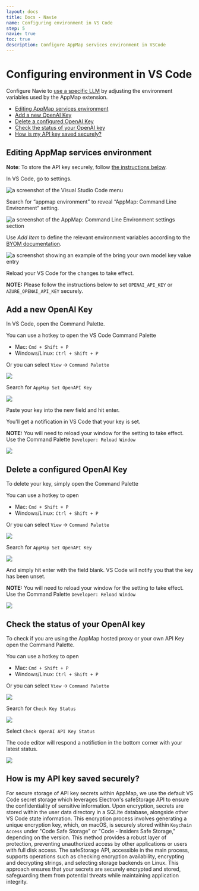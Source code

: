 ```yaml
---
layout: docs
title: Docs - Navie
name: Configuring environment in VS Code
step: 5
navie: true
toc: true
description: Configure AppMap services environment in VSCode
---
```



# Configuring environment in VS Code

Configure Navie to [use a specific LLM](/docs/navie/bring-your-own-model) by adjusting the environment variables used by the AppMap extension.

- [Editing AppMap services environment](#editing-appmap-services-environment)
- [Add a new OpenAI Key](#add-a-new-openai-key)
- [Delete a configured OpenAI Key](#delete-a-configured-openai-key)
- [Check the status of your OpenAI key](#check-the-status-of-your-openai-key)
- [How is my API key saved securely?](#how-is-my-api-key-saved-securely)

## Editing AppMap services environment

**Note**: To store the API key securely, follow [the instructions below](#add-a-new-openai-key).

In VS Code, go to settings.

<img class="video-screenshot" src="/assets/img/docs/goto-vscode-settings.webp" alt="a screenshot of the Visual Studio Code menu"/>

 Search for “appmap environment” to reveal “AppMap: Command Line Environment” setting.

<img class="video-screenshot" alt="a screenshot of the AppMap: Command Line Environment settings section" src="/assets/img/docs/search-for-appmap-environment.webp"/>

Use *Add Item* to define the relevant environment variables according to the [BYOM documentation](/docs/navie/bring-your-own-model#configuration).

<img class="video-screenshot" alt="a screenshot showing an example of the bring your own model key value entry" src="/assets/img/docs/byom-key-value-example.webp"/>

Reload your VS Code for the changes to take effect.  

**NOTE:** Please follow the instructions below to set `OPENAI_API_KEY` or `AZURE_OPENAI_API_KEY` securely.

## Add a new OpenAI Key

In VS Code, open the Command Palette.

You can use a hotkey to open the VS Code Command Palette
   - Mac: `Cmd + Shift + P`
   - Windows/Linux: `Ctrl + Shift + P`

Or you can select `View` -> `Command Palette`

<img class="video-screenshot" src="/assets/img/product/byok-command-palette.webp"/> 

Search for `AppMap Set OpenAPI Key`

<img class="video-screenshot" src="/assets/img/product/byok-search.webp"/> 

Paste your key into the new field and hit enter.

You'll get a notification in VS Code that your key is set. 

**NOTE:** You will need to reload your window for the setting to take effect. Use the Command Palette `Developer: Reload Window`

<img class="video-screenshot" src="/assets/img/product/byok-key-set.webp"/> 

## Delete a configured OpenAI Key

To delete your key, simply open the Command Palette

You can use a hotkey to open
   - Mac: `Cmd + Shift + P`
   - Windows/Linux: `Ctrl + Shift + P`

Or you can select `View` -> `Command Palette`

<img class="video-screenshot" src="/assets/img/product/byok-command-palette.webp"/> 

Search for `AppMap Set OpenAPI Key`

<img class="video-screenshot" src="/assets/img/product/byok-search.webp"/> 

And simply hit enter with the field blank.  VS Code will notify you that the key has been unset.

**NOTE:** You will need to reload your window for the setting to take effect. Use the Command Palette `Developer: Reload Window`

<img class="video-screenshot" src="/assets/img/product/byok-key-erased.webp"/> 

## Check the status of your OpenAI key

To check if you are using the AppMap hosted proxy or your own API Key open the Command Palette.

You can use a hotkey to open
   - Mac: `Cmd + Shift + P`
   - Windows/Linux: `Ctrl + Shift + P`

Or you can select `View` -> `Command Palette`

<img class="video-screenshot" src="/assets/img/product/byok-command-palette.webp"/> 

Search for `Check Key Status`

<img class="video-screenshot" src="/assets/img/product/byok-check-status.webp"/> 

Select `Check OpenAI API Key Status`

The code editor will respond a notifiction in the bottom corner with your latest status.

<img class="video-screenshot" src="/assets/img/product/byok-check-status-resp.webp"/> 


## How is my API key saved securely?

For secure storage of API key secrets within AppMap, we use the default VS Code secret storage which leverages  Electron's safeStorage API to ensure the confidentiality of sensitive information. Upon encryption, secrets are stored within the user data directory in a SQLite database, alongside other VS Code state information. This encryption process involves generating a unique encryption key, which, on macOS, is securely stored within `Keychain Access` under "Code Safe Storage" or "Code - Insiders Safe Storage," depending on the version. This method provides a robust layer of protection, preventing unauthorized access by other applications or users with full disk access. The safeStorage API, accessible in the main process, supports operations such as checking encryption availability, encrypting and decrypting strings, and selecting storage backends on Linux. This approach ensures that your secrets are securely encrypted and stored, safeguarding them from potential threats while maintaining application integrity.
